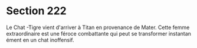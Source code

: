 # Section 222

Le Chat -Tigre vient d'arriver à Titan en provenance de Mater. Cette femme extraordinaire
est une féroce combattante qui peut se transformer instantan ément en un chat inoffensif.